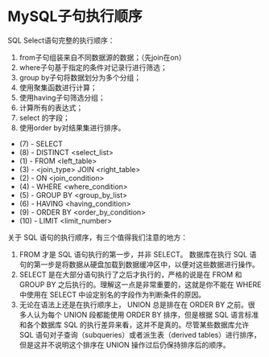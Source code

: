 # MySQL子句执行顺序


SQL Select语句完整的执行顺序：

1. from子句组装来自不同数据源的数据；（先join在on）
2. where子句基于指定的条件对记录行进行筛选；
3. group by子句将数据划分为多个分组；
4. 使用聚集函数进行计算；
5. 使用having子句筛选分组；
6. 计算所有的表达式；
7. select 的字段；
8. 使用order by对结果集进行排序。

- (7) - SELECT
- (8) - DISTINCT <select_list>
- (1) - FROM <left_table>
- (3) - <join_type> JOIN <right_table>
- (2) - ON <join_condition>
- (4) - WHERE <where_condition>
- (5) - GROUP BY <group_by_list>
- (6) - HAVING <having_condition>
- (9) - ORDER BY <order_by_condition>
- (10) - LIMIT <limit_number>

关于 SQL 语句的执行顺序，有三个值得我们注意的地方：

1. FROM 才是 SQL 语句执行的第一步，并非 SELECT。 数据库在执行 SQL 语句的第一步是将数据从硬盘加载到数据缓冲区中，以便对这些数据进行操作。
2. SELECT 是在大部分语句执行了之后才执行的，严格的说是在 FROM 和 GROUP BY 之后执行的。理解这一点是非常重要的，这就是你不能在 WHERE 中使用在 SELECT 中设定别名的字段作为判断条件的原因。
3. 无论在语法上还是在执行顺序上， UNION 总是排在在 ORDER BY 之前。很多人认为每个 UNION 段都能使用 ORDER BY 排序，但是根据 SQL 语言标准和各个数据库 SQL 的执行差异来看，这并不是真的。尽管某些数据库允许 SQL 语句对子查询（subqueries）或者派生表（derived tables）进行排序，但是这并不说明这个排序在 UNION 操作过后仍保持排序后的顺序。
